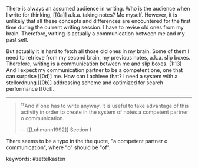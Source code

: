 There is always an assumed audience in writing.
Who is the audience when I write for thinking, [[0a]] a.k.a. taking notes?
Me myself.
However, it is unlikely that all these concepts and differences are encountered for the first time during the current writing session.
I have to revise old ones from my brain.
Therefore, writing is actually a communication between me and my past self.

But actually it is hard to fetch all those old ones in my brain.
Some of them I need to retrieve from my second brain, my previous notes, a.k.a. slip boxes.
Therefore, writing is a communication between me and slip boxes. (1:13)
And I expect my communication partner to be a competent one, one that can surprise [[0d]] me.
How can I achieve that?
I need a system with a stellordnung [[0b]] addressing scheme and optimized for search performance [[0c]].

---

> ¹⁷And if one has to write anyway, it is useful to take advantage of this activity in order to create in the system of notes a competent partner o communication.
>
> -- [[Luhmann1992]] Section I

There seems to be a typo in the the quote, "a competent partner o communication",
where "o" should be "of".

keywords: #zettelkasten